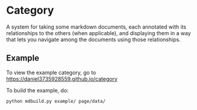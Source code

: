 # Category

A system for taking some markdown documents, each annotated with its
relationships to the others (when applicable), and displaying them in
a way that lets you navigate among the documents using those
relationships.

## Example

To view the example category, go to https://daniel3735928559.github.io/category

To build the example, do: 

```
python mdbuild.py example/ page/data/
```
